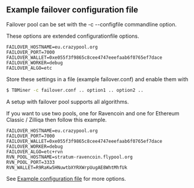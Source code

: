 ## Example failover configuration file

Failover pool can be set with the -c --configfile commandline option.

These options are extended configurationfile options.

```plain
FAILOVER_HOSTNAME=eu.crazypool.org
FAILOVER_PORT=7000
FAILOVER_WALLET=0xe055f3f9865c8cee4747eeefaab6f0765ef7dace
FAILOVER_WORKER=debug
FAILOVER_ALGO=etc
```

Store these settings in a file (example failover.conf) and enable them with

```bash
$ TBMiner -c failover.conf .. option1 .. option2 ..
```
A setup with failover pool supports all algorithms.

If you want to use two pools, one for Ravencoin and one for Ethereum Classic / Zilliqa then
follow this example.

```plain
FAILOVER_HOSTNAME=eu.crazypool.org
FAILOVER_PORT=7000
FAILOVER_WALLET=0xe055f3f9865c8cee4747eeefaab6f0765ef7dace
FAILOVER_WORKER=debug
FAILOVER_ALGO=etc+rvn
RVN_POOL_HOSTNAME=stratum-ravencoin.flypool.org
RVN_POOL_PORT=3333
RVN_WALLET=R9RaKw5HNuwtbXYRXWrpUugAE8WhtMhfUk
```

See [Example configuration file](https://github.com/sp-hash/TeamBlackMiner/blob/main/CONFIG_FILE.md) for more options.
